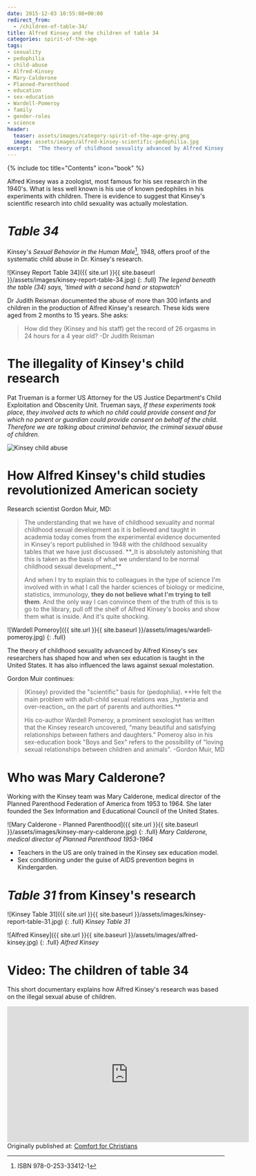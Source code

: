 ```yaml
---
date: 2015-12-03 10:55:08+00:00
redirect_from:
  - /children-of-table-34/
title: Alfred Kinsey and the children of table 34
categories: spirit-of-the-age
tags:
- sexuality
- pedophilia
- child-abuse
- Alfred-Kinsey
- Mary-Calderone
- Planned-Parenthood
- education
- sex-education
- Wardell-Pomeroy
- family
- gender-roles
- science
header:
  teaser: assets/images/category-spirit-of-the-age-grey.png
  image: assets/images/alfred-kinsey-scientific-pedophilia.jpg
excerpt:  "The theory of childhood sexuality advanced by Alfred Kinsey's sex researchers has shaped how and when sex education is taught in the United States.  It has also influenced the laws against sexual molestation."
---
```

{% include toc title="Contents" icon="book" %}

Alfred Kinsey was a zoologist, most famous for his sex research in the 1940's.  What is less well known is his use of known pedophiles in his experiments with children.  There is evidence to suggest that Kinsey's scientific research into child sexuality was actually molestation.

# *Table 34*

Kinsey's *Sexual Behavior in the Human Male*[^cfddae7e], 1948, offers proof of the systematic child abuse in Dr. Kinsey's research.

[^cfddae7e]: ISBN 978-0-253-33412-1

![Kinsey Report Table 34]({{ site.url }}{{ site.baseurl }}/assets/images/kinsey-report-table-34.jpg)
{: .full}
*The legend beneath the table (34) says, 'timed with a second hand or stopwatch'*


Dr Judith Reisman documented the abuse of more than 300 infants and children in the production of Alfred Kinsey's research.  These kids were aged from 2 months to 15 years.  She asks:


<blockquote>
  How did they (Kinsey and his staff) get the record of 26 orgasms in 24 hours for a 4 year old? -Dr Judith Reisman
</blockquote>








# The illegality of Kinsey's child research



Pat Trueman is a former US Attorney for the US Justice Department's Child Exploitation and Obscenity Unit.  Trueman says, _If these experiments took place, they involved acts to which no child could provide consent and for which no parent or guardian could provide consent on behalf of the child.  Therefore we are talking about criminal behavior, the criminal sexual abuse of children._

![Kinsey child abuse](http://alecsatin.com/wp-content/uploads/2015/12/kinsey-317-children-sexually-abused.jpeg)



# How Alfred Kinsey's child studies revolutionized American society





Research scientist Gordon Muir, MD:



<blockquote>
  The understanding that we have of childhood sexuality and normal childhood sexual development as it is believed and taught in academia today comes from the experimental evidence documented in Kinsey's report published in 1948 with the childhood sexuality tables that we have just discussed.  **_It is absolutely astonishing that this is taken as the basis of what we understand to be normal childhood sexual development._**
  
  And when I try to explain this to colleagues in the type of science I'm involved with in what I call the harder sciences of biology or medicine, statistics, immunology, **they do not believe what I'm trying to tell them**.  And the only way I can convince them of the truth of this is to go to the library, pull off the shelf of Alfred Kinsey's books and show them what is inside.  And it's quite shocking.
</blockquote>


![Wardell Pomeroy]({{ site.url }}{{ site.baseurl }}/assets/images/wardell-pomeroy.jpg)
{: .full}

The theory of childhood sexuality advanced by Alfred Kinsey's sex researchers has shaped how and when sex education is taught in the United States.  It has also influenced the laws against sexual molestation.



Gordon Muir continues:



<blockquote>
  (Kinsey) provided the "scientific" basis for (pedophilia).  **He felt the main problem with adult-child sexual relations was _hysteria and over-reaction_ on the part of parents and authorities.**
  
  His co-author Wardell Pomeroy, a prominent sexologist has written that the Kinsey research uncovered, "many beautiful and satisfying relationships between fathers and daughters."  Pomeroy also in his sex-education book "Boys and Sex" refers to the possibility of "loving sexual relationships between children and animals". -Gordon Muir, MD
</blockquote>



# Who was Mary Calderone?

Working with the Kinsey team was Mary Calderone, medical director of the Planned Parenthood Federation of America from 1953 to 1964.  She later founded the Sex Information and Educational Council of the United States.


![Mary Calderone - Planned Parenthood]({{ site.url }}{{ site.baseurl }}/assets/images/kinsey-mary-calderone.jpg)
{: .full}
*Mary Calderone, medical director of Planned Parenthood 1953-1964*


* Teachers in the US are only trained in the Kinsey sex education model. 
* Sex conditioning under the guise of AIDS prevention begins in Kindergarden.

# *Table 31* from Kinsey's research

![Kinsey Table 31]({{ site.url }}{{ site.baseurl }}/assets/images/kinsey-report-table-31.jpg)
{: .full}
*Kinsey Table 31*


![Alfred Kinsey]({{ site.url }}{{ site.baseurl }}/assets/images/alfred-kinsey.jpg)
{: .full}
*Alfred Kinsey*


# Video: The children of table 34
This short documentary explains how Alfred Kinsey's research was based on the illegal sexual abuse of children.

<iframe width="560" height="315" src="https://www.youtube.com/embed/LUjstUyRXUk" frameborder="0" allowfullscreen></iframe>


<div>Originally published at: <a href='http://www.alecsatin.com/'>Comfort for Christians</a></div>
